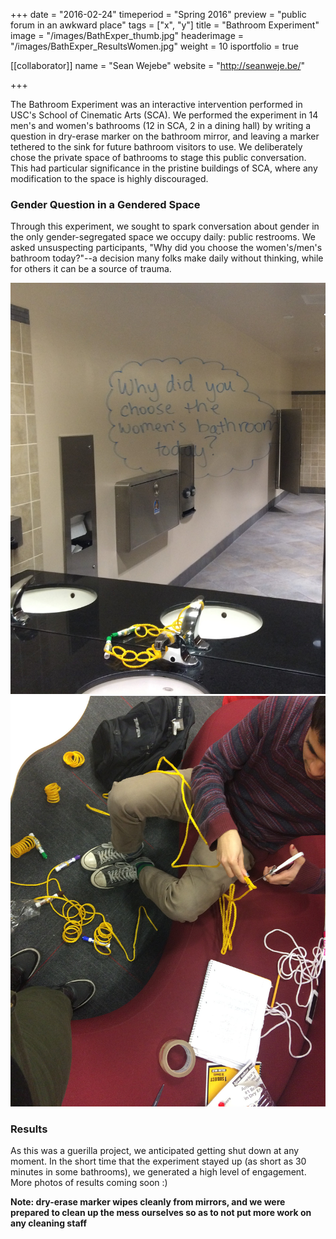 +++
date = "2016-02-24"
timeperiod = "Spring 2016"
preview = "public forum in an awkward place"
tags = ["x", "y"]
title = "Bathroom Experiment"
image = "/images/BathExper_thumb.jpg"
headerimage = "/images/BathExper_ResultsWomen.jpg"
weight = 10
isportfolio = true

[[collaborator]]
name = "Sean Wejebe"
website = "http://seanweje.be/"

+++

The Bathroom Experiment was an interactive intervention performed in USC's School of Cinematic Arts (SCA). We performed the experiment in 14 men's and women's bathrooms (12 in SCA, 2 in a dining hall) by writing a question in dry-erase marker on the  bathroom mirror, and leaving a marker tethered to the sink for future bathroom visitors to use. We deliberately chose the private space of bathrooms to stage this public conversation. This had particular significance in the pristine buildings of SCA, where any modification to the space is highly discouraged.

### Gender Question in a Gendered Space

Through this experiment, we sought to spark conversation about gender in the only gender-segregated space we occupy daily: public restrooms. We asked unsuspecting participants, "Why did you choose the women's/men's bathroom today?"--a decision many folks make daily without thinking, while for others it can be a source of trauma.

<div>
<img class="splitImage" src="/images/BathExper_QuestionWomen.jpg">
<img class="splitImage" src="/images/BathExper_Setup.jpg">
</div>

### Results

As this was a guerilla project, we anticipated getting shut down at any moment. In the short time that the experiment stayed up (as short as 30 minutes in some bathrooms), we generated a high level of engagement. More photos of results coming soon :)


**Note: dry-erase marker wipes cleanly from mirrors, and we were prepared to clean up the mess ourselves so as to not put more work on any cleaning staff**

